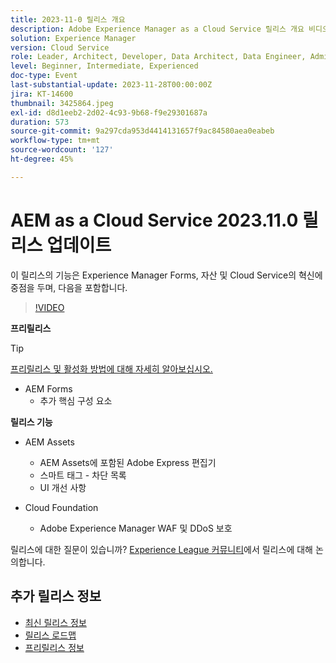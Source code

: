 ```yaml
---
title: 2023-11-0 릴리스 개요
description: Adobe Experience Manager as a Cloud Service 릴리스 개요 비디오 2023.11.0, 이 릴리스의 기능은 Experience Manager Forms, 자산 및 Cloud Service에 중점을 둡니다
solution: Experience Manager
version: Cloud Service
role: Leader, Architect, Developer, Data Architect, Data Engineer, Admin, User
level: Beginner, Intermediate, Experienced
doc-type: Event
last-substantial-update: 2023-11-28T00:00:00Z
jira: KT-14600
thumbnail: 3425864.jpeg
exl-id: d8d1eeb2-2d02-4c93-9b68-f9e29301687a
duration: 573
source-git-commit: 9a297cda953d4414131657f9ac84580aea0eabeb
workflow-type: tm+mt
source-wordcount: '127'
ht-degree: 45%

---
```


# AEM as a Cloud Service 2023.11.0 릴리스 업데이트

이 릴리스의 기능은 Experience Manager Forms, 자산 및 Cloud Service의 혁신에 중점을 두며, 다음을 포함합니다.

>[!VIDEO](https://video.tv.adobe.com/v/3425864/?learn=on)

**프리릴리스**

>[!TIP]
>
>[프리릴리스 및 활성화 방법에 대해 자세히 알아보십시오.](https://experienceleague.adobe.com/docs/experience-manager-cloud-service/content/release-notes/prerelease.html)

* AEM Forms
   * 추가 핵심 구성 요소

**릴리스 기능**

* AEM Assets
   * AEM Assets에 포함된 Adobe Express 편집기
   * 스마트 태그 - 차단 목록
   * UI 개선 사항

* Cloud Foundation
   * Adobe Experience Manager WAF 및 DDoS 보호

릴리스에 대한 질문이 있습니까?  [Experience League 커뮤니티](https://adobe.ly/3uBHk1D)에서 릴리스에 대해 논의합니다.

## 추가 릴리스 정보

* [최신 릴리스 정보](https://experienceleague.adobe.com/docs/experience-manager-cloud-service/content/release-notes/home.html)
* [릴리스 로드맵](https://experienceleague.adobe.com/docs/experience-manager-release-information/aem-release-updates/update-releases-roadmap.html)
* [프리릴리스 정보](https://experienceleague.adobe.com/docs/experience-manager-cloud-service/content/release-notes/prerelease.html?lang=ko-KR)
